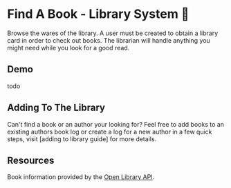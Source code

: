 # Find A Book - Library System 📙
Browse the wares of the library. A user must be created to obtain a library card in order to check out books. The librarian will handle anything you might need while you look for a good read.

## Demo
todo

## Adding To The Library
Can't find a book or an author your looking for? Feel free to add books to an existing authors book log or create a log for a new author in a few quick steps, visit [adding to library guide] for more details.

## Resources
Book information provided by the [Open Library API](https://openlibrary.org/dev/docs/api/).